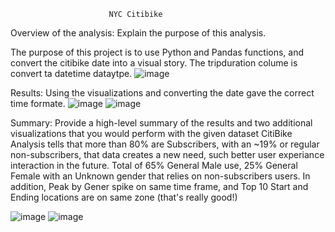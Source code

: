                           NYC Citibike

Overview of the analysis: Explain the purpose of this analysis.

The purpose of this project is to use Python and Pandas functions, and convert the citibike date into a visual story.  The tripduration colume is convert ta datetime dataytpe. 
![image](https://user-images.githubusercontent.com/86276329/141741339-bdcff348-b7dd-4403-ad48-8325d33146c6.png)

Results: Using the visualizations and converting the date gave the correct time formate.
![image](https://user-images.githubusercontent.com/86276329/141741626-480ea76f-ef54-4c52-9a8d-7e548059d057.png)
![image](https://user-images.githubusercontent.com/86276329/141741755-fbf9ed02-e5d2-4de1-ba26-98d90adf44dd.png)

Summary: Provide a high-level summary of the results and two additional visualizations that you would perform with the given dataset
CitiBike Analysis tells that more than 80% are Subscribers, with an ~19% or regular non-subscribers, that data creates a new need, such better user experiance interaction in the future. Total of 65% General Male use, 25% General Female with an Unknown gender that relies on non-subscribers users. In addition, Peak by Gener spike on same time frame, and Top 10 Start and Ending locations are on same zone (that's really good!)

![image](https://user-images.githubusercontent.com/86276329/141742532-94a11e53-69ed-4fb6-a644-6ac794365c49.png)
![image](https://user-images.githubusercontent.com/86276329/141742738-3245bafc-830e-4028-b783-83b2875daa97.png)

